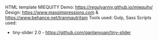 HTML template MIEQUITY
Demo: https://regulyarniy.github.io/miequity/
Design: https://www.massimpressions.com & https://www.behance.net/tranmautritam
Tools used: Gulp, Sass
Scripts used:
* tiny-slider 2.0 - https://github.com/ganlanyuan/tiny-slider
